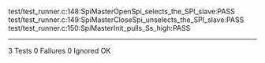 test/test_runner.c:148:SpiMasterOpenSpi_selects_the_SPI_slave:PASS
test/test_runner.c:149:SpiMasterCloseSpi_unselects_the_SPI_slave:PASS
test/test_runner.c:150:SpiMasterInit_pulls_Ss_high:PASS

-----------------------
3 Tests 0 Failures 0 Ignored 
OK
